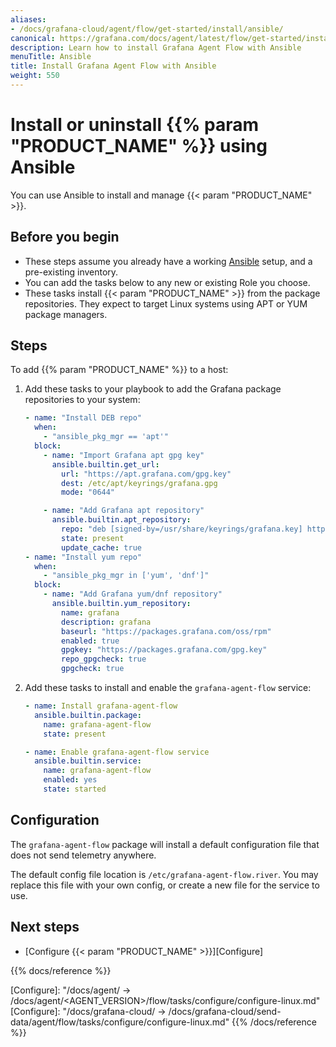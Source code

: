 ```yaml
---
aliases:
- /docs/grafana-cloud/agent/flow/get-started/install/ansible/
canonical: https://grafana.com/docs/agent/latest/flow/get-started/install/ansible/
description: Learn how to install Grafana Agent Flow with Ansible
menuTitle: Ansible
title: Install Grafana Agent Flow with Ansible
weight: 550
---
```


# Install or uninstall {{% param "PRODUCT_NAME" %}} using Ansible

You can use Ansible to install and manage {{< param "PRODUCT_NAME" >}}.

## Before you begin

- These steps assume you already have a working [Ansible](https://www.ansible.com/) setup,
and a pre-existing inventory.
- You can add the tasks below to any new or existing Role you choose.
- These tasks install {{< param "PRODUCT_NAME" >}} from the package repositories. They expect to target Linux systems using 
APT or YUM package managers.

## Steps

To add {{% param "PRODUCT_NAME" %}} to a host:

1. Add these tasks to your playbook to add the Grafana package repositories to your system:
    ```yaml
    - name: "Install DEB repo"
      when:
        - "ansible_pkg_mgr == 'apt'"
      block:
        - name: "Import Grafana apt gpg key"
          ansible.builtin.get_url:
            url: "https://apt.grafana.com/gpg.key"
            dest: /etc/apt/keyrings/grafana.gpg
            mode: "0644"

        - name: "Add Grafana apt repository"
          ansible.builtin.apt_repository:
            repo: "deb [signed-by=/usr/share/keyrings/grafana.key] https://apt.grafana.com/ stable main"
            state: present
            update_cache: true
    - name: "Install yum repo"
      when:
        - "ansible_pkg_mgr in ['yum', 'dnf']"
      block:
        - name: "Add Grafana yum/dnf repository"
          ansible.builtin.yum_repository:
            name: grafana
            description: grafana
            baseurl: "https://packages.grafana.com/oss/rpm"
            enabled: true
            gpgkey: "https://packages.grafana.com/gpg.key"
            repo_gpgcheck: true
            gpgcheck: true
    ```
1. Add these tasks to install and enable the `grafana-agent-flow` service:
    ```yaml
    - name: Install grafana-agent-flow
      ansible.builtin.package:
        name: grafana-agent-flow
        state: present

    - name: Enable grafana-agent-flow service
      ansible.builtin.service:
        name: grafana-agent-flow
        enabled: yes
        state: started
    ```

## Configuration

The `grafana-agent-flow` package will install a default configuration file that does not send telemetry anywhere.

The default config file location is `/etc/grafana-agent-flow.river`. You may replace this file with your own config, or create a new file for the service to use. 

## Next steps

- [Configure {{< param "PRODUCT_NAME" >}}][Configure]

{{% docs/reference %}}

[Configure]: "/docs/agent/ -> /docs/agent/<AGENT_VERSION>/flow/tasks/configure/configure-linux.md"
[Configure]: "/docs/grafana-cloud/ -> /docs/grafana-cloud/send-data/agent/flow/tasks/configure/configure-linux.md"
{{% /docs/reference %}}